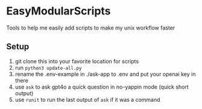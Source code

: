 # EasyModularScripts
Tools to help me easily add scripts to make my unix workflow faster


## Setup
1. git clone this into your favorite location for scripts
2. run `python3 update-all.py`
3. rename the .env-example in ./ask-app to .env and put your openai key in there
4. use `ask` to ask gpt4o a quick question in no-yappin mode (quick short output)
5. use `runit` to run the last output of `ask` if it was a command
